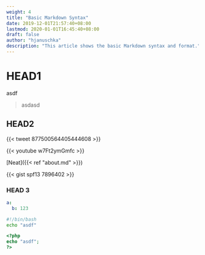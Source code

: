 ```yaml
---
weight: 4
title: "Basic Markdown Syntax"
date: 2019-12-01T21:57:40+08:00
lastmod: 2020-01-01T16:45:40+08:00
draft: false
author: "hjanuschka"
description: "This article shows the basic Markdown syntax and format."
---
```


# HEAD1
asdf
> asdasd

## HEAD2
{{< tweet 877500564405444608 >}}


{{< youtube w7Ft2ymGmfc >}}

[Neat]({{< ref "about.md" >}})

{{< gist spf13 7896402 >}}






### HEAD 3

```yaml
a:
  b: 123
```

```bash
#!/bin/bash
echo "asdf"
```

```php
<?php
echo "asdf";
?>
```
